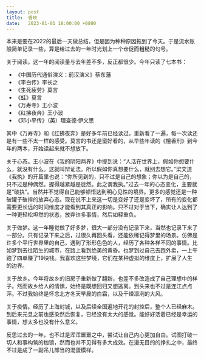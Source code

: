 ```yaml
---
layout: post
title:  昏晓
date:   2023-01-01 18:00:00 +0800
---
```


本来是要在2022的最后一天做总结，但是因为种种原因拖到了今天。于是流水账般简单记录一些，算是给过去的一年时光划上一个仓促而粗糙的句号。

关于阅读。这一年的阅读量与去年差不多，反正都很少。今年只读了七本书：
- 《中国历代通俗演义：前汉演义》蔡东藩
- 《李白传》李长之
- 《生死疲劳》莫言
- 《蛙》莫言
- 《万寿寺》王小波
- 《红拂夜奔》王小波
- 《邓小平传》（英）理查德·伊文思

其中《万寿寺》和《红拂夜奔》是好多年前已经读过，重新看了一遍，每一次读还是有一些不太一样的感受。莫言的书还是蛮好看的，从早些年读的《檀香刑》到今年的两本，开始读起来就不想放下。

关于心态。王小波在《我的阴阳两界》中提到说：“人活在世界上，假如你想要什么，就没有什么。这就叫辩证法。所以假如你真想要什么，就别去想它。”梁文道《我执》的开篇里也说：“你所见到的，只不过是自己的想象；你以为是自己的，只不过是种偶然。握得越紧越是徒然。此之谓我执。”过去一年的心态变化，主要就是“破执”。当然并不觉得自己能够顿悟达到明心见性的境界。更多的感觉还是一种破罐子破摔的放弃心态。现在说不上来这一切是变好了还是变坏了，所有的变化都需要更长远的时间维度才能看到其真正的影响。只不过对于当下，确实让人达到了一种更轻松坦然的状态，放弃许多事情，然后如释重负。

关于做梦。这一年睡觉做了好多梦，很大一部分没有记录下来，当然也记录下来了一部分。只有记录下来之后，过很久再回头看，还能依稀记得梦里的场景。仿佛是许多个平行世界里的自己，遇到了形形色色的人，经历了各种各样不同的事情。比如梦到去往陌生的城市，在路上看到绝美的黄昏。也梦到过自己去跑外卖，一上午跑了四单赚了19块钱。我喜欢这些梦境，它们在某种虚拟的维度上，扩展了人生的边界。

关于故乡。今年将故乡的旧房子重新做了翻新，也差不多改造成了自己理想中的样子。然而故乡给人的情愫，始终是既想回归又想逃离。到头来也不过是连江点点萍。不过我始终是怀念北方冬天早晨的白霜，以及干燥凛冽的大风。

关于疫情。经历了上海封城，以及后续全国遍地开花的封控后，整个人已经麻木。到后来元旦之前也感染然后恢复，已经没有太大的感觉。能好好活着已经是幸运的事情，想太多也没有什么意义。

反思过去的一年，也不过是浑浑噩噩之中，尝试让自己内心更加自由。试图打破一切人和事构筑的枷锁，然而也并不见得有多大成效。在漫无目的的挣扎之中，最终不过是成了一副吊儿郎当的混蛋模样。
